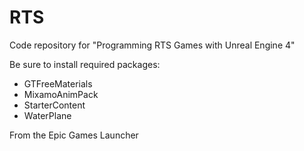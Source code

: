 # RTS
Code repository for "Programming RTS Games with Unreal Engine 4"

Be sure to install required packages:

  * GTFreeMaterials
  * MixamoAnimPack
  * StarterContent
  * WaterPlane

From the Epic Games Launcher
